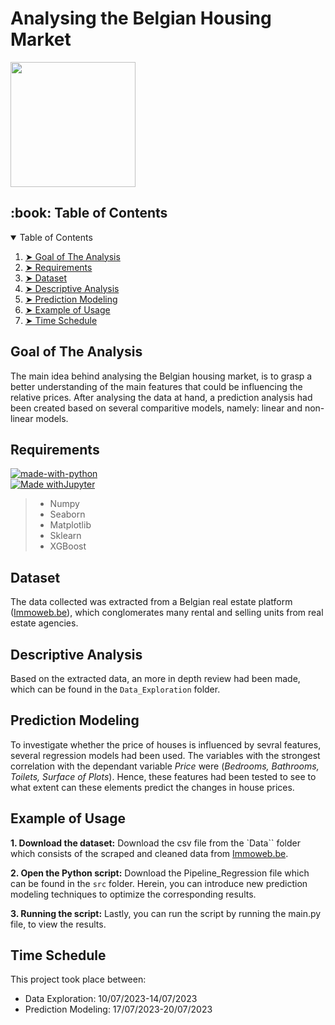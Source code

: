 # Analysing the Belgian Housing Market

<img src="https://cdn1.iconfinder.com/data/icons/real-estate-set-1/512/3-1024.png" width="200" class ="center" height="200" />

<h2 id="table-of-contents"> :book: Table of Contents</h2>
<details open="open">
  <summary>Table of Contents</summary>
<ol>
<li><a href="#Goal of the Analysis"> ➤ Goal of The Analysis</a></li>
<li><a href="#Requirements"> ➤ Requirements</a></li>
<li><a href="#Dataset"> ➤ Dataset</a></li>
<li><a href="#Descriptive Analysis"> ➤ Descriptive Analysis</a></li>
<li><a href="#Prediction Modeling"> ➤ Prediction Modeling</a></li>
<li><a href="#Example of Usage"> ➤ Example of Usage</a></li>
<li><a href="#Time Schedule"> ➤ Time Schedule</a></li>
</ol>
</details>

## Goal of The Analysis 
The main idea behind analysing the Belgian housing market, is to grasp a better understanding of the main features that could be influencing the relative prices. After analysing the data at hand, a prediction analysis had been created based on several comparitive models, namely: linear and non-linear models.


## Requirements
[![made-with-python](https://img.shields.io/badge/Made%20with-Python-1f425f.svg)](https://www.python.org/) <br>
[![Made withJupyter](https://img.shields.io/badge/Made%20with-Jupyter-orange?style=for-the-badge&logo=Jupyter)](https://jupyter.org/try) <br>

> - Numpy
> - Seaborn
> - Matplotlib
> - Sklearn
> - XGBoost

## Dataset
The data collected was extracted from a Belgian real estate platform ([Immoweb.be](https://www.immoweb.be/en/search/house/for-sale)), which conglomerates many rental and selling units from real estate agencies.

## Descriptive Analysis
Based on the extracted data, an more in depth review had been made, which can be found in the `Data_Exploration` folder. 

## Prediction Modeling
To investigate whether the price of houses is influenced by sevral features, several regression models had been used. The variables  with the strongest correlation with the dependant variable *Price* were (*Bedrooms, Bathrooms, Toilets, Surface of Plots*). Hence, these features had been tested to see to what extent can these elements predict the changes in house prices.

## Example of Usage
__1. Download the dataset:__
Download the csv file from the `Data`` folder which consists of the scraped and cleaned data from 
[Immoweb.be](https://www.immoweb.be/en/search/house/for-sale).

__2. Open the Python script:__
Download the Pipeline_Regression file which can be found in the `src` folder. Herein, you can introduce new prediction modeling techniques to optimize the corresponding results.

__3. Running the script:__
Lastly, you can run the script by running the main.py file, to view the results.

## Time Schedule

This project took place between:

- Data Exploration: 10/07/2023-14/07/2023
- Prediction Modeling: 17/07/2023-20/07/2023




